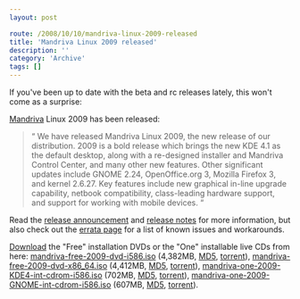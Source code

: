 ```yaml
---
layout: post

route: /2008/10/10/mandriva-linux-2009-released
title: 'Mandriva Linux 2009 released'
description: ''
category: 'Archive'
tags: []
---
```


If you've been up to date with the beta and rc releases lately, this won't come
as a surprise:

<a href="mandriva">Mandriva</a> Linux 2009 has been released:

<blockquote>
  <span class="bqstart">&#8220;</span>
  We have released Mandriva Linux 2009, the new release of our distribution. 2009 is a bold release which brings the new KDE 4.1 as the default desktop, along with a re-designed installer and Mandriva Control Center, and many other new features. Other significant updates include GNOME 2.24, OpenOffice.org 3, Mozilla Firefox 3, and kernel 2.6.27. Key features include new graphical in-line upgrade capability, netbook compatibility, class-leading hardware support, and support for working with mobile devices.
  <span class="bqend">&#8220;</span>
</blockquote>


Read the
<a class="ph" target="_blank" rel="noopener noreferrer" href="http://blog.mandriva.com/2008/10/09/mandriva-linux-2009-is-released/">release
announcement</a> and
<a class="ph" target="_blank" rel="noopener noreferrer" href="http://wiki.mandriva.com/en/2009.0_Notes">release
notes</a> for more information, but also check out the
<a class="ph" target="_blank" rel="noopener noreferrer" href="http://wiki.mandriva.com/en/2009.0_Errata">errata
page</a> for a list of known issues and workarounds.

<a class="ph" target="_blank" rel="noopener noreferrer" href="http://www.mandriva.com/en/download">Download</a>
the "Free" installation DVDs or the "One" installable live CDs from here:
<a href="ftp://ftp.u-strasbg.fr/pub/linux/distributions/Mandriva/official/iso/2009.0/mandriva-linux-free-2009-dvd-i586.iso">mandriva-free-2009-dvd-i586.iso</a>
(4,382MB,
<a class="ph" target="_blank" rel="noopener noreferrer" href="http://distrib-coffee.ipsl.jussieu.fr/pub/linux/MandrivaLinux/official/iso/2009.0/mandriva-linux-free-2009-dvd-i586.iso.md5">MD5</a>,
<a class="ph" target="_blank" rel="noopener noreferrer" href="http://torrent.mandriva.com/public/mandriva-linux-free-2009-dvd-i586.torrent">torrent</a>),
<a href="ftp://ftp.uninett.no/linux/MandrivaLinux/official/iso/2009.0/mandriva-linux-free-2009-dvd-x86_64.iso">mandriva-free-2009-dvd-x86_64.iso</a>
(4,412MB,
<a class="ph" target="_blank" rel="noopener noreferrer" href="http://distrib-coffee.ipsl.jussieu.fr/pub/linux/MandrivaLinux/official/iso/2009.0/mandriva-linux-free-2009-dvd-x86_64.iso.md5">MD5</a>,
<a class="ph" target="_blank" rel="noopener noreferrer" href="http://torrent.mandriva.com/public/mandriva-linux-free-2009-dvd-x86_64.torrent">torrent</a>),
<a href="ftp://ftp.free.fr/mirrors/ftp.mandriva.com/MandrivaLinux/official/iso/2009.0/mandriva-linux-one-2009-KDE4-int-cdrom-i586.iso">mandriva-one-2009-KDE4-int-cdrom-i586.iso</a>
(702MB,
<a class="ph" target="_blank" rel="noopener noreferrer" href="http://distrib-coffee.ipsl.jussieu.fr/pub/linux/MandrivaLinux/official/iso/2009.0/mandriva-linux-one-2009-KDE4-int-cdrom-i586.iso.md5">MD5</a>,
<a class="ph" target="_blank" rel="noopener noreferrer" href="http://torrent.mandriva.com/public/mandriva-linux-one-2009-KDE4-int-cdrom-i586.torrent">torrent</a>),
<a href="ftp://ftp.free.fr/mirrors/ftp.mandriva.com/MandrivaLinux/official/iso/2009.0/mandriva-linux-one-2009-GNOME-int-cdrom-i586.iso">mandriva-one-2009-GNOME-int-cdrom-i586.iso</a>
(607MB,
<a class="ph" target="_blank" rel="noopener noreferrer" href="http://distrib-coffee.ipsl.jussieu.fr/pub/linux/MandrivaLinux/official/iso/2009.0/mandriva-linux-one-2009-GNOME-int-cdrom-i586.iso.md5">MD5</a>,
<a class="ph" target="_blank" rel="noopener noreferrer" href="http://torrent.mandriva.com/public/mandriva-linux-one-2008-spring-GNOME-int-cdrom-i586.torrent">torrent</a>).

